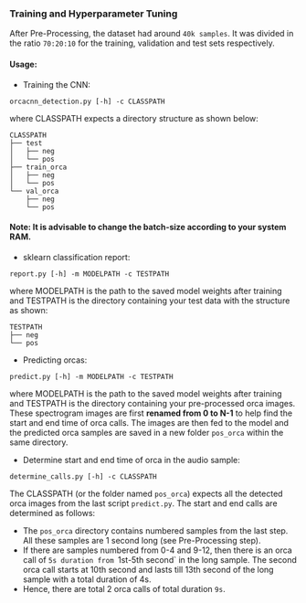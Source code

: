 ### Training and Hyperparameter Tuning

After Pre-Processing, the dataset had around `40k samples`. It was divided in the ratio `70:20:10` for the training, validation and test sets respectively.

#### Usage:

- Training the CNN:

```
orcacnn_detection.py [-h] -c CLASSPATH

```
where CLASSPATH expects a directory structure as shown below:

```
CLASSPATH
├── test
│   ├── neg
│   └── pos
├── train_orca
│   ├── neg
│   └── pos
└── val_orca
    ├── neg
    └── pos
```

#### Note: It is advisable to change the batch-size according to your system RAM.

- sklearn classification report:

```
report.py [-h] -m MODELPATH -c TESTPATH

```
where MODELPATH is the path to the saved model weights after training and TESTPATH is the directory containing your test data with the structure as shown:

```
TESTPATH
├── neg
└── pos
```

- Predicting orcas:

```
predict.py [-h] -m MODELPATH -c TESTPATH

```
where MODELPATH is the path to the saved model weights after training and TESTPATH is the directory containing your pre-processed orca images. These spectrogram images are first **renamed from 0 to N-1** to help find the start and end time of orca calls. The images are then fed to the model and the predicted orca samples are saved in a new folder `pos_orca` within the same directory.

- Determine start and end time of orca in the audio sample:

```
determine_calls.py [-h] -c CLASSPATH

```
The CLASSPATH (or the folder named `pos_orca`) expects all the detected orca images from the last script `predict.py`. The start and end calls are determined as follows:
  
  - The `pos_orca` directory contains numbered samples from the last step. All these samples are 1 second long (see Pre-Processing step).
  - If there are samples numbered from 0-4 and 9-12, then there is an orca call of `5s duration from `1st-5th second` in the long sample. The second orca call starts at 10th second and lasts till 13th second of the long sample with a total duration of 4s.
  - Hence, there are total 2 orca calls of total duration `9s`.
